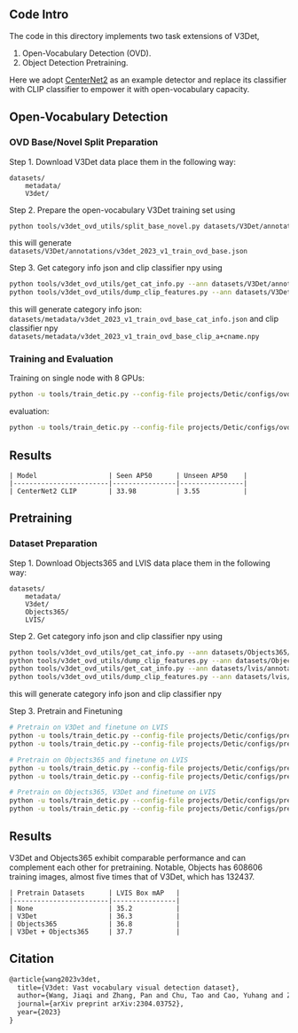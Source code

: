 ## Code Intro
The code in this directory implements two task extensions of V3Det, 
1. Open-Vocabulary Detection (OVD). 
2. Object Detection Pretraining. 

Here we adopt [CenterNet2](https://github.com/facebookresearch/Detic) as an example detector and replace its classifier with CLIP classifier to empower it with open-vocabulary capacity.

## Open-Vocabulary Detection
### OVD Base/Novel Split Preparation
Step 1. Download V3Det data place them in the following way:
```
datasets/
    metadata/
    V3det/
```

Step 2. Prepare the open-vocabulary V3Det training set using
````bash
python tools/v3det_ovd_utils/split_base_novel.py datasets/V3Det/annotations/v3det_2023_v1_train.json
````
this will generate `datasets/V3Det/annotations/v3det_2023_v1_train_ovd_base.json`

Step 3. Get category info json and clip classifier npy using
```bash
python tools/v3det_ovd_utils/get_cat_info.py --ann datasets/V3Det/annotations/v3det_2023_v1_train_ovd_base.json
python tools/v3det_ovd_utils/dump_clip_features.py --ann datasets/V3Det/annotations/v3det_2023_v1_train_ovd_base.json
```
this will generate category info json: `datasets/metadata/v3det_2023_v1_train_ovd_base_cat_info.json` and clip classifier npy `datasets/metadata/v3det_2023_v1_train_ovd_base_clip_a+cname.npy`

### Training and Evaluation
Training on single node with 8 GPUs:
````bash
python -u tools/train_detic.py --config-file projects/Detic/configs/ovd/BoxSup-C2_V3Det-OVD-Base_CLIP_R5021k_640b64_4x.yaml --num-gpus 8
````

evaluation:
````bash
python -u tools/train_detic.py --config-file projects/Detic/configs/ovd/BoxSup-C2_V3Det-OVD-Base_CLIP_R5021k_640b64_4x.yaml --num-gpus 8 --eval-only MODEL.WEIGHTS [model_path]
````

## Results 

    | Model                  | Seen AP50      | Unseen AP50    |
    |------------------------|----------------|----------------|
    | CenterNet2 CLIP        | 33.98          | 3.55           |


## Pretraining

### Dataset Preparation
Step 1. Download Objects365 and LVIS data place them in the following way:
```
datasets/
    metadata/
    V3det/
    Objects365/
    LVIS/
```

Step 2. Get category info json and clip classifier npy using
```bash
python tools/v3det_ovd_utils/get_cat_info.py --ann datasets/Objects365/objects365_train.json
python tools/v3det_ovd_utils/dump_clip_features.py --ann datasets/Objects365/objects365_train.json
python tools/v3det_ovd_utils/get_cat_info.py --ann datasets/lvis/annotations/lvis_v1_train.json
python tools/v3det_ovd_utils/dump_clip_features.py --ann datasets/lvis/annotations/lvis_v1_train.json
```
this will generate category info json and clip classifier npy

Step 3. Pretrain and Finetuning
```bash
# Pretrain on V3Det and finetune on LVIS
python -u tools/train_detic.py --config-file projects/Detic/configs/pretrain/BoxSup-C2_V3Det_CLIP_R5021k_640b64_4x.py --num-gpus 8
python -u tools/train_detic.py --config-file projects/Detic/configs/pretrain/BoxSup-C2_V3Det_LVIS_CLIP_R5021k_640b64_4x.py --num-gpus 8 MODEL.WEIGHTS [checkpoint_of_above]
```

```bash
# Pretrain on Objects365 and finetune on LVIS
python -u tools/train_detic.py --config-file projects/Detic/configs/pretrain/BoxSup-C2_Obj365_CLIP_R5021k_640b64_4x.py --num-gpus 8
python -u tools/train_detic.py --config-file projects/Detic/configs/pretrain/BoxSup-C2_Obj365_LVIS_CLIP_R5021k_640b64_4x.py --num-gpus 8 MODEL.WEIGHTS [checkpoint_of_above]
```

```bash
# Pretrain on Objects365, V3Det and finetune on LVIS
python -u tools/train_detic.py --config-file projects/Detic/configs/pretrain/BoxSup-C2_Obj365_V3Det_CLIP_R5021k_640b64_4x.py --num-gpus 8
python -u tools/train_detic.py --config-file projects/Detic/configs/pretrain/BoxSup-C2_Obj365_V3Det_LVIS_CLIP_R5021k_640b64_4x.py --num-gpus 8 MODEL.WEIGHTS [checkpoint_of_above]
```

## Results 
V3Det and Objects365 exhibit comparable performance and can complement each other for pretraining. Notable, Objects has 608606 training images, almost five times that of V3Det, which has 132437.

    | Pretrain Datasets      | LVIS Box mAP   |
    |------------------------|----------------|
    | None                   | 35.2           |
    | V3Det                  | 36.3           |
    | Objects365             | 36.8           |
    | V3Det + Objects365     | 37.7           |


## Citation

```latex
@article{wang2023v3det,
  title={V3det: Vast vocabulary visual detection dataset},
  author={Wang, Jiaqi and Zhang, Pan and Chu, Tao and Cao, Yuhang and Zhou, Yujie and Wu, Tong and Wang, Bin and He, Conghui and Lin, Dahua},
  journal={arXiv preprint arXiv:2304.03752},
  year={2023}
}
```